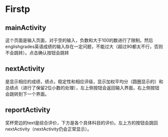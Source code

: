 # Firstp
## mainActivity
这个页面是输入页面，对于空的输入，负数和大于100的数进行了限制。然后englishgrades英语成绩的输入存在一定问题，不能过大（超过90都太不行，否则不会跳转）。点击确认按钮会跳转  
## nextActivity
是显示相应的成绩，绩点，稳定性和相应评级，显示加权平均分（圆圈显示的）和总绩点（进行了保留2位小数的处理），左上侧按钮会返回输入界面，右上侧按钮会跳转到下一个界面。  
## reportActivity
奖杯旁边的text是综合评价，下方是各个具体科目的评价。左上方的按钮会跳回nextActivity（nextActivity仍会正常显示）。  

